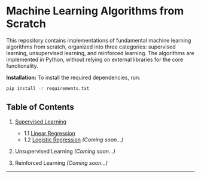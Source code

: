 # Machine Learning Algorithms from Scratch

This repository contains implementations of fundamental machine learning algorithms from scratch, organized into three categories: supervised learning, unsupervised learning, and reinforced learning. The algorithms are implemented in Python, without relying on external libraries for the core functionality.

**Installation:** To install the required dependencies, run:
   ```bash
   pip install -r requirements.txt
   ```
## Table of Contents

1. [Supervised Learning](Supervised%20Learning)
    - 1.1 [Linear Regression](https://github.com/Ayush272002/Machine-Learning-Algorithms-From-Scratch/blob/main/Supervised%20Learning/Linear%20Regression/README.md)
    - 1.2 [Logistic Regression](https://github.com/Ayush272002/Machine-Learning-Algorithms-From-Scratch/blob/main/Supervised%20Learning/Logistic%20Regression/README.md)
      _(Coming soon...)_
   
2. Unsupervised Learning
_(Coming soon...)_
3. Reinforced Learning
_(Coming soon...)_
---
